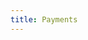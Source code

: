 ```yaml
---
title: Payments
---
```


<script>
    import Intro from './intro.md';
    import SetupEnv from './setup-env.md';
    import Initialize from './initialize.md';
    import SendTransaction from './send-transaction.md';
    import GetReceipt from './get-receipt.md';
    import Together from './together.md';
</script>

<Intro />
<SetupEnv />
<Initialize />
<SendTransaction />
<GetReceipt />
<Together />

